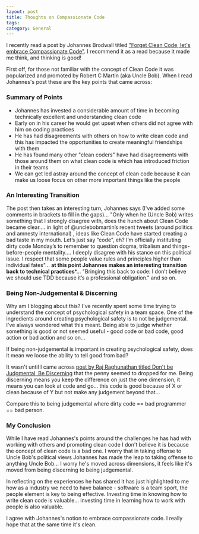 ```yaml
---
layout: post
title: Thoughts on Compassionate Code
tags: 
category: General
---
```


I recently read a post by Johannes Brodwall titled ["Forget Clean Code, let's embrace Compassionate Code"](http://johannesbrodwall.com/2018/06/24/forget-about-clean-code-lets-embrace-compassionate-code/). I recommend it as a read because it made me think, and thinking is good!

First off, for those not familiar with the concept of Clean Code it was popularized and promoted by Robert C Martin (aka Uncle Bob). When I read Johannes's post these are the key points that came across:

### Summary of Points

* Johannes has invested a considerable amount of time in becoming technically excellent and understanding clean code  
* Early on in his career he would get upset when others did not agree with him on coding practices  
* He has had disagreements with others on how to write clean code and this has impacted the opportunities to create meaningful friendships with them  
* He has found many other "clean coders" have had disagreements with those around them on what clean code is which has introduced friction in their teams  
* We can get led astray around the concept of clean code because it can make us loose focus on other more important things like the people  

### An Interesting Transition

The post then takes an interesting turn, Johannes says (I've added some comments in brackets to fill in the gaps)... "Only when he (Uncle Bob)  writes something that I strongly disagree with, does the hunch about Clean Code became clear.... in light of @unclebobmartin’s recent tweets (around politics and amnesty international) , ideas like Clean Code have started creating a bad taste in my mouth. Let’s just say “code”, eh? I’m officially instituting dirty code Monday’s to remember to question dogma, tribalism and things-before-people mentality.... I deeply disagree with his stance on this political issue. I respect that some people value rules and principles higher than individual fates"... **at this point Johannes makes an interesting transition back to technical practices***... "Bringing this back to code: I don’t believe we should use TDD because it’s a professional obligation." and so on.

### Being Non-Judgemental & Discerning

Why am I blogging about this? I've recently spent some time trying to understand the concept of psychological safety in a team space. One of the ingredients around creating psychological safety is to not be judgemental. I've always wondered what this meant. Being able to judge whether something is good or not seemed useful - good code or bad code, good action or bad action and so on...

If being non-judgemental is important in creating psychological safety, does it mean we loose the ability to tell good from bad?

It wasn't until I came across [post by Raj Raghunathan titled Don't be Judgmental, Be Discerning](https://www.psychologytoday.com/us/blog/sapient-nature/201105/dont-be-judgmental-be-discerning) that the penny seemed to dropped for me. Being discerning means you keep the difference on just the one dimension, it means you can look at code and go... this code is good because of X or clean because of Y but not make any judgement beyond that...

Compare this to being judgemental where dirty code == bad programmer == bad person.

### My Conclusion 

While I have read Johannes's points around the challenges he has had with working with others and promoting clean code I don't believe it is because the concept of clean code is a bad one. I worry that in taking offense to Uncle Bob's political views Johannes has made the leap to taking offense to anything Uncle Bob... I worry he's moved across dimensions, it feels like it's moved from being discerning to being judgemental. 

In reflecting on the experiences he has shared it has just highlighted to me how as a industry we need to have balance - software is a team sport, the people element is key to being effective. Investing time in knowing how to write clean code is valuable... investing time in learning how to work with people is also valuable.

I agree with Johannes's notion to embrace compassionate code. I really hope that at the same time it's clean.
